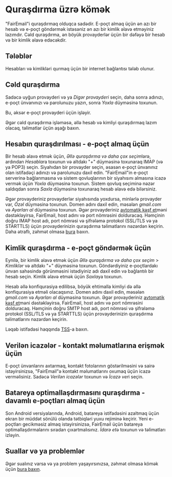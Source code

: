 # Quraşdırma üzrə kömək

"FairEmail"i quraşdırmaq olduqca sadədir. E-poçt almaq üçün ən azı bir hesab və e-poçt göndərmək istəsəniz ən azı bir kimlik əlavə etməyiniz lazımdır. Cəld quraşdırma, ən böyük provayderlər üçün bir dəfəyə bir hesab və bir kimlik əlavə edəcəkdir.

## Tələblər

Hesabları və kimlikləri qurmaq üçün bir internet bağlantısı tələb olunur.

## Cəld quraşdırma

Sadəcə uyğun provayderi və ya *Digər provayderi* seçin, daha sonra adınızı, e-poçt ünvanınızı və parolunuzu yazın, sonra *Yoxla* düyməsinə toxunun.

Bu, əksər e-poçt provayderi üçün işləyir.

Əgər cəld quraşdırma işləməsə, əllə hesab və kimliyi quraşdırmaq lazım olacaq, təlimatlar üçün aşağı baxın.

## Hesabın quraşdırılması - e-poçt almaq üçün

Bir hesab əlavə etmək üçün, *Əllə quraşdırma və daha çox seçim*lərə, ardından *Hesablar*a toxunun və altdakı "+" düyməsinə toxunaraq IMAP (və ya POP3) seçin. Siyahıdan bir provayder seçin, əsasən e-poçt ünvanınız olan istifadəçi adınızı və parolunuzu daxil edin. "FairEmail"in e-poçt serverinə bağlanmasına və sistem qovluqlarının bir siyahısını almasına icazə vermək üçün *Yoxla* düyməsinə toxunun. Sistem qovluq seçiminə nəzər saldıqdan sonra *Saxla* düyməsinə toxunaraq hesab əlavə edə bilərsiniz.

Əgər provayderiniz provayderlər siyahısında yoxdursa, minlərlə provayder var, *Özəl* düyməsinə toxunun. Domen adını daxil edin, məsələn *gmail.com* və *Ayarları al* düyməsinə toxunun. Əgər provayderiniz [avtomatik kəşf et](https://tools.ietf.org/html/rfc6186)məni dəstəkləyirsə, FairEmail, host adını və port nömrəsini dolduracaq. Həmçinin doğru IMAP host adı, port nömrəsi və şifrələmə protokol (SSL/TLS və ya STARTTLS) üçün provayderinizin quraşdırma təlimatlarını nəzərdən keçirin. Daha ətraflı, zəhmət olmasa [bura](https://github.com/M66B/FairEmail/blob/master/FAQ.md#authorizing-accounts) baxın.

## Kimlik quraşdırma - e-poçt göndərmək üçün

Eynilə, bir kimlik əlavə etmək üçün *Əllə quraşdırma və daha çox seçim* > *Kimliklər* və altdakı "+" düyməsinə toxunun. Göndərdiyiniz e-poçtlardakı ünvan sahəsində görünməsini istədiyiniz adı daxil edin və bağlantılı bir hesab seçin. Kimlik əlavə etmək üçün *Saxla*ya toxunun.

Hesab əllə konfiqurasiya edilibsə, böyük ehtimalla kimliyi də əllə konfiqurasiya etməli olacaqsınız. Domen adını daxil edin, məsələn *gmail.com* və *Ayarları al* düyməsinə toxunun. Əgər provayderiniz [avtomatik kəşf et](https://tools.ietf.org/html/rfc6186)məni dəstəkləyirsə, FairEmail, host adını və port nömrəsini dolduracaq. Həmçinin doğru SMTP host adı, port nömrəsi və şifrələmə protokol (SSL/TLS və ya STARTTLS) üçün provayderinizin quraşdırma təlimatlarını nəzərdən keçirin.

Ləqəb istifadəsi haqqında [TSS](https://github.com/M66B/FairEmail/blob/master/FAQ.md#FAQ9)-a baxın.

## Verilən icazələr - kontakt məlumatlarına erişmək üçün

E-poçt ünvanlarını axtarmaq, kontakt fotolarının göstərilməsini və sairə istəyirsinizsə, "FairEmail"ə kontakt məlumatlarını oxumaq üçün icazə verməlisiniz. Sadəcə *Verilən icazələr* toxunun və *İcazə ver*i seçin.

## Batareya optimallaşdırmasını quraşdırma - davamlı e-poçtları almaq üçün

Son Android versiyalarında, Android, batareya istifadəsini azaltmaq üçün ekran bir müddət sönülü olanda tətbiqləri yuxu rejiminə keçirir. Yeni e-poçtları gecikməsiz almaq istəyirsinizsə, FairEmail üçün batareya optimallaşdırmalarını sıradan çıxartmalısınız. *İdarə et*ə toxunun və təlimatları izləyin.

## Suallar və ya problemlər

Əgər sualınız varsa və ya problem yaşayırsınızsa, zəhmət olmasa kömək üçün [bura baxın](https://github.com/M66B/FairEmail/blob/master/FAQ.md).